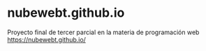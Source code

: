 # nubewebt.github.io
Proyecto final de tercer parcial en la materia de programación web
https://nubewebt.github.io/
